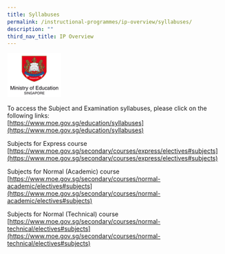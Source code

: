 ```yaml
---
title: Syllabuses
permalink: /instructional-programmes/ip-overview/syllabuses/
description: ""
third_nav_title: IP Overview
---
```


<img src="/images/moe_logo.png" 
     style="width:25%">
		 
To access the Subject and Examination syllabuses, please click on the following links:  
[https://www.moe.gov.sg/education/syllabuses](https://www.moe.gov.sg/education/syllabuses)

  

Subjects for Express course  
[https://www.moe.gov.sg/secondary/courses/express/electives#subjects](https://www.moe.gov.sg/secondary/courses/express/electives#subjects)  
  
Subjects for Normal (Academic) course  
[https://www.moe.gov.sg/secondary/courses/normal-academic/electives#subjects](https://www.moe.gov.sg/secondary/courses/normal-academic/electives#subjects)  
  
Subjects for Normal (Technical) course  
[https://www.moe.gov.sg/secondary/courses/normal-technical/electives#subjects](https://www.moe.gov.sg/secondary/courses/normal-technical/electives#subjects)


